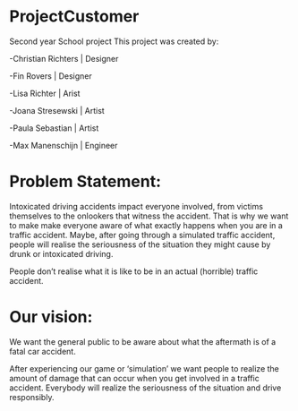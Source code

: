 # ProjectCustomer
Second year School project
This project was created by:

-Christian Richters | Designer

-Fin Rovers | Designer

-Lisa Richter | Arist

-Joana Stresewski | Artist

-Paula Sebastian | Artist

-Max Manenschijn | Engineer

# Problem Statement:
Intoxicated driving accidents impact everyone involved, from victims themselves to the onlookers that witness the accident.
That is why we want to make make everyone aware of what exactly happens when you are in a traffic accident. Maybe, after going through a simulated traffic accident, people will realise the seriousness of the situation they might cause by drunk or intoxicated driving.

People don’t realise what it is like to be in an actual (horrible) traffic accident.

# Our vision:

We want the general public to be aware about what the aftermath is of a fatal car accident.

After experiencing our game or ‘simulation’ we want people to realize the amount of damage that can occur when you get involved in a traffic accident. Everybody will realize the seriousness of the situation and drive responsibly.

